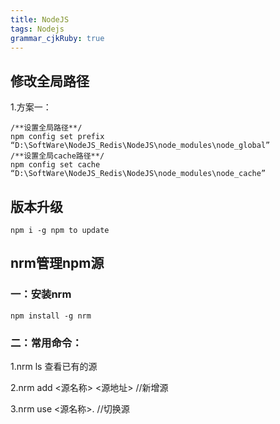 ```yaml
---
title: NodeJS
tags: Nodejs
grammar_cjkRuby: true
---
```


## 修改全局路径
1.方案一：

```
/**设置全局路径**/
npm config set prefix “D:\SoftWare\NodeJS_Redis\NodeJS\node_modules\node_global”
/**设置全局cache路径**/
npm config set cache “D:\SoftWare\NodeJS_Redis\NodeJS\node_modules\node_cache”
```
## 版本升级
```
npm i -g npm to update
```

## nrm管理npm源

### 一：安装nrm
```
npm install -g nrm
```
### 二：常用命令： 

1.nrm ls 查看已有的源 

2.nrm add <源名称> <源地址>  //新增源 

3.nrm use <源名称>.  //切换源